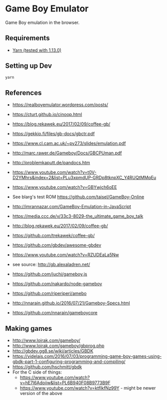 # Game Boy Emulator

Game Boy emulation in the browser. 


## Requirements

 - [Yarn (tested with 1.13.0)](https://yarnpkg.com/)


## Setting up Dev

```bash
yarn
```


## References

 - https://realboyemulator.wordpress.com/posts/
 - https://cturt.github.io/cinoop.html
 - https://blog.rekawek.eu/2017/02/09/coffee-gb/
 - https://gekkio.fi/files/gb-docs/gbctr.pdf
 - https://www.cl.cam.ac.uk/~pv273/slides/emulation.pdf
 - http://marc.rawer.de/Gameboy/Docs/GBCPUman.pdf
 - http://problemkaputt.de/pandocs.htm
 - https://www.youtube.com/watch?v=t0V-D2YMhrs&index=2&list=PLu3xpmdUP-GRDp8tknpXC_Y4RUQtMMqEu
 - https://www.youtube.com/watch?v=GBYwjch6oEE
 - See blarg's test ROM https://github.com/taisel/GameBoy-Online
 
 - http://imrannazar.com/GameBoy-Emulation-in-JavaScript
 - https://media.ccc.de/v/33c3-8029-the_ultimate_game_boy_talk
 - http://blog.rekawek.eu/2017/02/09/coffee-gb/
 - https://github.com/trekawek/coffee-gb/
 - https://github.com/gbdev/awesome-gbdev
 - https://www.youtube.com/watch?v=RZUDEaLa5Nw
 - see source: http://gb.alexaladren.net/
 - https://github.com/juchi/gameboy.js
 - https://github.com/nakardo/node-gameboy
 - https://github.com/riperiperi/amebo
 - http://nnarain.github.io/2016/07/21/Gameboy-Specs.html
 - https://github.com/nnarain/gameboycore
 
## Making games

 - http://www.loirak.com/gameboy/
 - http://www.loirak.com/gameboy/gbprog.php
 - http://gbdev.gg8.se/wiki/articles/GBDK
 - https://videlais.com/2016/07/03/programming-game-boy-games-using-gbdk-part-1-configuring-programming-and-compiling/
 - https://github.com/hschmitt/gbdk
 - For the C side of things:
   - https://www.youtube.com/watch?v=hE7l6Adoiiw&list=PL6B940F08B9773B9F
   - https://www.youtube.com/watch?v=ktfIkfNz99Y - might be newer version of the above
